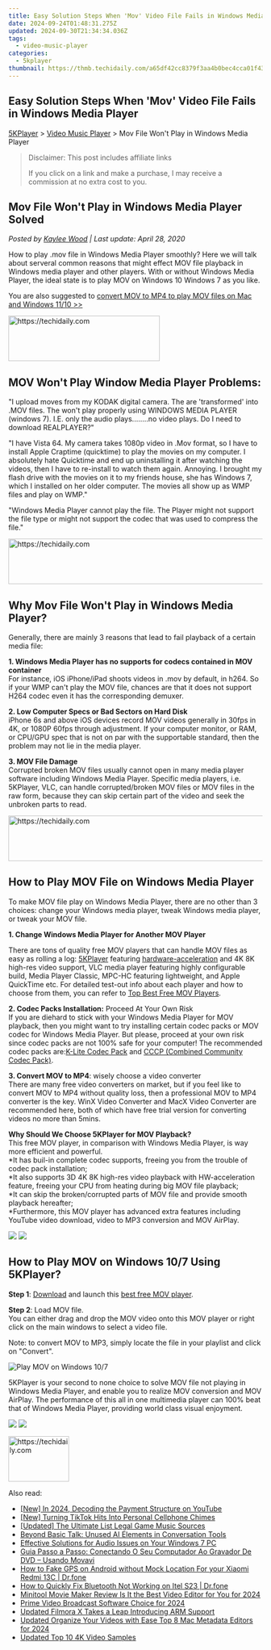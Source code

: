 ```yaml
---
title: Easy Solution Steps When 'Mov' Video File Fails in Windows Media Player
date: 2024-09-24T01:48:31.275Z
updated: 2024-09-30T21:34:34.036Z
tags:
  - video-music-player
categories:
  - 5kplayer
thumbnail: https://thmb.techidaily.com/a65df42cc8379f3aa4b0bec4cca01f43716f0f93a74b7a32e511a24eeedbecef.jpg
---
```


## Easy Solution Steps When 'Mov' Video File Fails in Windows Media Player

[5KPlayer](https://tools.techidaily.com/5kplayer/products/) \> [Video Music Player](https://tools.techidaily.com/5kplayer/video-music-player/) \> Mov File Won't Play in Windows Media Player

>  Disclaimer: This post includes affiliate links
>
>  If you click on a link and make a purchase, I may receive a commission at no extra cost to you.
>

## Mov File Won't Play in Windows Media Player Solved

 _Posted by [Kaylee Wood](https://www.quora.com/profile/Amanda-Hu-21) | Last update: April 28, 2020_

How to play .mov file in Windows Media Player smoothly? Here we will talk about serveral common reasons that might effect MOV file playback in Windows media player and other players. With or without Windows Media Player, the ideal state is to play MOV on Windows 10 Windows 7 as you like.

You are also suggested to [convert MOV to MP4 to play MOV files on Mac and Windows 11/10 >>](https://tools.techidaily.com/winxdvd/products/)

<!-- affiliate ads begin -->
<a href="https://aligracehair.sjv.io/c/5597632/1868571/19272" target="_top" id="1868571">
  <img src="//a.impactradius-go.com/display-ad/19272-1868571" border="0" alt="https://techidaily.com" width="300" height="90"/>
</a>
<img height="0" width="0" src="https://aligracehair.sjv.io/i/5597632/1868571/19272" style="position:absolute;visibility:hidden;" border="0" />
<!-- affiliate ads end -->

## MOV Won't Play Window Media Player Problems:

"I upload moves from my KODAK digital camera. The are 'transformed' into .MOV files. The won't play properly using WINDOWS MEDIA PLAYER (windows 7). I.E. only the audio plays........no video plays. Do I need to download REALPLAYER?"

"I have Vista 64\. My camera takes 1080p video in .Mov format, so I have to install Apple Craptime (quicktime) to play the movies on my computer. I absolutely hate Quicktime and end up uninstalling it after watching the videos, then I have to re-install to watch them again. Annoying. I brought my flash drive with the movies on it to my friends house, she has Windows 7, which I installed on her older computer. The movies all show up as WMP files and play on WMP."

"Windows Media Player cannot play the file. The Player might not support the file type or might not support the codec that was used to compress the file."

<!-- affiliate ads begin -->
<a href="https://aidotcom.pxf.io/c/5597632/2129043/19576" target="_top" id="2129043">
  <img src="//a.impactradius-go.com/display-ad/19576-2129043" border="0" alt="https://techidaily.com" width="728" height="90"/>
</a>
<img height="0" width="0" src="https://aidotcom.pxf.io/i/5597632/2129043/19576" style="position:absolute;visibility:hidden;" border="0" />
<!-- affiliate ads end -->

## Why Mov File Won't Play in Windows Media Player?

Generally, there are mainly 3 reasons that lead to fail playback of a certain media file: 

**1\. Windows Media Player has no supports for codecs contained in MOV container**  
For instance, iOS iPhone/iPad shoots videos in .mov by default, in h264\. So if your WMP can't play the MOV file, chances are that it does not support H264 codec even it has the corresponding demuxer.

**2\. Low Computer Specs or Bad Sectors on Hard Disk**  
iPhone 6s and above iOS devices record MOV videos generally in 30fps in 4K, or 1080P 60fps through adjustment. If your computer monitor, or RAM, or CPU/GPU spec that is not on par with the supportable standard, then the problem may not lie in the media player. 

**3\. MOV File Damage**  
Corrupted broken MOV files usually cannot open in many media player software including Windows Media Player. Specific media players, i.e. 5KPlayer, VLC, can handle corrupted/broken MOV files or MOV files in the raw form, because they can skip certain part of the video and seek the unbroken parts to read. 

<!-- affiliate ads begin -->
<a href="https://appsumo.8odi.net/c/5597632/2105860/7443" target="_top" id="2105860">
  <img src="//a.impactradius-go.com/display-ad/7443-2105860" border="0" alt="https://techidaily.com" width="728" height="90"/>
</a>
<img height="0" width="0" src="https://appsumo.8odi.net/i/5597632/2105860/7443" style="position:absolute;visibility:hidden;" border="0" />
<!-- affiliate ads end -->

## How to Play MOV File on Windows Media Player

To make MOV file play on Windows Media Player, there are no other than 3 choices: change your Windows media player, tweak Windows media player, or tweak your MOV file. 

**1\. Change Windows Media Player for Another MOV Player** 

There are tons of quality free MOV players that can handle MOV files as easy as rolling a log: [5KPlayer](https://tools.techidaily.com/5kplayer/products/) featuring [hardware-acceleration](https://tools.techidaily.com/5kplayer/video-music-player/) and 4K 8K high-res video support, VLC media player featuring highly configurable build, Media Player Classic, MPC-HC featuring lightweight, and Apple QuickTime etc. For detailed test-out info about each player and how to choose from them, you can refer to [Top Best Free MOV Players](https://tools.techidaily.com/5kplayer/video-music-player/).

**2\. Codec Packs Installation:**  Proceed At Your Own Risk  
If you are diehard to stick with your Windows Media Player for MOV playback, then you might want to try installing certain codec packs or MOV codec for Windows Media Player. But please, proceed at your own risk since codec packs are not 100% safe for your computer! The recommended codec packs are:[K-Lite Codec Pack](http://www.filehippo.com/download%5Fklite%5Fcodec%5Fpack/) and [CCCP (Combined Community Codec Pack)](http://cccp-project.net/).

**3\. Convert MOV to MP4**: wisely choose a video converter  
There are many free video converters on market, but if you feel like to convert MOV to MP4 without quality loss, then a professional MOV to MP4 converter is the key. WinX Video Converter and MacX Video Converter are recommended here, both of which have free trial version for converting videos no more than 5mins.

**Why Should We Choose 5KPlayer for MOV Playback?**  
This free MOV player, in comparison with Windows Media Player, is way more efficient and powerful.   
\*It has buil-in complete codec supports, freeing you from the trouble of codec pack installation;  
\*It also supports 3D 4K 8K high-res video playback with HW-acceleration feature, freeing your CPU from heating during big MOV file playback;  
\*It can skip the broken/corrupted parts of MOV file and provide smooth playback hereafter;  
\*Furthermore, this MOV player has advanced extra features including YouTube video download, video to MP3 conversion and MOV AirPlay. 

[![](https://www.5kplayer.com/video-music-player/../button/freedownwhitewin.png)](https://tools.techidaily.com/5kplayer/products/) [![](https://www.5kplayer.com/video-music-player/../button/freedownbackmac.png)](https://tools.techidaily.com/5kplayer/products/) 

## How to Play MOV on Windows 10/7 Using 5KPlayer?

**Step 1**: [Download](https://tools.techidaily.com/5kplayer/products/) and launch this [best free MOV player](https://tools.techidaily.com/5kplayer/video-music-player/).

**Step 2**: Load MOV file.   
 You can either drag and drop the MOV video onto this MOV player or right click on the main windows to select a video file.

Note: to convert MOV to MP3, simply locate the file in your playlist and click on "Convert".

![Play MOV on Windows 10/7](https://www.5kplayer.com/video-music-player/img/dvd-player.jpg)

5KPlayer is your second to none choice to solve MOV file not playing in Windows Media Player, and enable you to realize MOV conversion and MOV AirPlay. The performance of this all in one multimedia player can 100% beat that of Windows Media Player, providing world class visual enjoyment. 

[![](https://www.5kplayer.com/video-music-player/../button/freedownwhitewin.png)](https://tools.techidaily.com/5kplayer/products/) [![](https://www.5kplayer.com/video-music-player/../button/freedownbackmac.png)](https://tools.techidaily.com/5kplayer/products/)

<!-- affiliate ads begin -->
<a href="https://25home.pxf.io/c/5597632/2148636/16836" target="_top" id="2148636">
  <img src="//a.impactradius-go.com/display-ad/16836-2148636" border="0" alt="https://techidaily.com" width="120" height="90"/>
</a>
<img height="0" width="0" src="https://25home.pxf.io/i/5597632/2148636/16836" style="position:absolute;visibility:hidden;" border="0" />
<!-- affiliate ads end -->

<ins class="adsbygoogle"
     style="display:block"
     data-ad-format="autorelaxed"
     data-ad-client="ca-pub-7571918770474297"
     data-ad-slot="1223367746"></ins>

<ins class="adsbygoogle"
     style="display:block"
     data-ad-client="ca-pub-7571918770474297"
     data-ad-slot="8358498916"
     data-ad-format="auto"
     data-full-width-responsive="true"></ins>

<span class="atpl-alsoreadstyle">Also read:</span>
<div><ul>
<li><a href="https://facebook-video-footage.techidaily.com/new-in-2024-decoding-the-payment-structure-on-youtube/"><u>[New] In 2024, Decoding the Payment Structure on YouTube</u></a></li>
<li><a href="https://some-skills.techidaily.com/new-turning-tiktok-hits-into-personal-cellphone-chimes/"><u>[New] Turning TikTok Hits Into Personal Cellphone Chimes</u></a></li>
<li><a href="https://vp-tips.techidaily.com/updated-the-ultimate-list-legal-game-music-sources/"><u>[Updated] The Ultimate List Legal Game Music Sources</u></a></li>
<li><a href="https://tech-haven.techidaily.com/beyond-basic-talk-unused-ai-elements-in-conversation-tools/"><u>Beyond Basic Talk: Unused AI Elements in Conversation Tools</u></a></li>
<li><a href="https://common-error.techidaily.com/effective-solutions-for-audio-issues-on-your-windows-7-pc/"><u>Effective Solutions for Audio Issues on Your Windows 7 PC</u></a></li>
<li><a href="https://win-howtos.techidaily.com/guia-passo-a-passo-conectando-o-seu-computador-ao-gravador-de-dvd-usando-movavi/"><u>Guia Passo a Passo: Conectando O Seu Computador Ao Gravador De DVD – Usando Movavi</u></a></li>
<li><a href="https://android-location.techidaily.com/how-to-fake-gps-on-android-without-mock-location-for-your-xiaomi-redmi-13c-drfone-by-drfone-virtual/"><u>How to Fake GPS on Android without Mock Location For your Xiaomi Redmi 13C | Dr.fone</u></a></li>
<li><a href="https://fix-guide.techidaily.com/how-to-quickly-fix-bluetooth-not-working-on-itel-s23-drfone-by-drfone-fix-android-problems-fix-android-problems/"><u>How to Quickly Fix Bluetooth Not Working on Itel S23 | Dr.fone</u></a></li>
<li><a href="https://video-ai-editor.techidaily.com/minitool-movie-maker-review-is-it-the-best-video-editor-for-you-for-2024/"><u>Minitool Movie Maker Review Is It the Best Video Editor for You for 2024</u></a></li>
<li><a href="https://fox-friendly.techidaily.com/prime-video-broadcast-software-choice-for-2024/"><u>Prime Video Broadcast Software Choice for 2024</u></a></li>
<li><a href="https://video-ai-editor.techidaily.com/updated-filmora-x-takes-a-leap-introducing-arm-support/"><u>Updated Filmora X Takes a Leap Introducing ARM Support</u></a></li>
<li><a href="https://video-ai-editor.techidaily.com/updated-organize-your-videos-with-ease-top-8-mac-metadata-editors-for-2024/"><u>Updated Organize Your Videos with Ease Top 8 Mac Metadata Editors for 2024</u></a></li>
<li><a href="https://video-ai-editor.techidaily.com/updated-top-10-4k-video-samples/"><u>Updated Top 10 4K Video Samples</u></a></li>
</ul></div>

